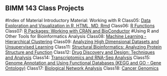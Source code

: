 ## BIMM 143 Class Projects
#Index of Material
Introductory Material: Working with R
Class05: [Data Exploration and Visualization in R, HTML, MD, Rmd](https://github.com/shreyasunkara/BIMM143/blob/master/Class5.R)
Class06: [R Functions](https://github.com/shreyasunkara/BIMM143/blob/master/Class6Markdown.Rmd)
Class07: [R Packages: Working with CRAN and BioConductor]()
#Using R and Other Tools for Bioinformatics Analysis
Class08: [Machine Learning - Hierarchical Clustering]()
Class09: [Analyzing High Dimensional Datasets and Unsupervised Learning]()
Class11: [Structural Bioinformatics: Analyzing Protein Structure and Function]()
Class12: [Drug Discovery and Design: Techniques and Analysis]()
Class14: [Transcriptomics and RNA-Seq Analysis]()
Class15: [Genome Annotation and Using Functional Databases (KEGG and GO - Gene Ontology)]()
Class17: [Biological Network Analysis]()
Class18: [Cancer Genomics](https://github.com/shreyasunkara/BIMM143/blob/master/Part1HandsOnWS.Rmd)



